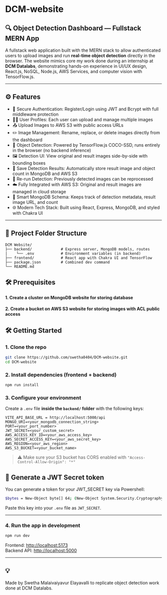 # DCM-website

## 🔍 Object Detection Dashboard — Fullstack MERN App

A fullstack web application built with the MERN stack to allow authenticated users to upload images and run **real-time object detection** directly in the browser. The website mimics core my work done during an internship at **DCM Datalabs**, demonstrating hands-on experience in UI/UX design, React.js, NoSQL, Node.js, AWS Services, and computer vision with TensorFlow.js.

---

## ⚙️ Features

- 🔐 Secure Authentication: Register/Login using JWT and Bcrypt with full middleware protection
- 🧑‍💼 User Profiles: Each user can upload and manage multiple images
- 📤 Upload Images to AWS S3 with public access URLs
- ✏️ Image Management: Rename, replace, or delete images directly from the dashboard
- 🧠 Object Detection: Powered by TensorFlow.js COCO-SSD, runs entirely in the browser (no backend inference)
- 🖼️ Detection UI: View original and result images side-by-side with bounding boxes
- 💾 Save Detection Results: Automatically store result image and object count in MongoDB and AWS S3
- 🔁 Re-run Detection: Previously detected images can be reprocessed
- ☁️ Fully Integrated with AWS S3: Original and result images are managed in cloud storage
- 🧩 Smart MongoDB Schema: Keeps track of detection metadata, result image URL, and count
- 🌐 Modern Tech Stack: Built using React, Express, MongoDB, and styled with Chakra UI
---

## 📁 Project Folder Structure

```plaintext
DCM Website/
├── backend/             # Express server, MongoDB models, routes
|    └── .env            # Environment variables (in backend)
├── frontend/            # React app with Chakra UI and TensorFlow
├── package.json         # Combined dev command
└── README.md
```


## 🛠️ Prerequisites
#### 1. Create a cluster on MongoDB website for storing database
#### 2. Create a bucket on AWS S3 website for storing images with ACL public access

## 🛠️ Getting Started

### 1. Clone the repo

```bash
git clone https://github.com/swetha0404/DCM-website.git
cd DCM-website
```

### 2. Install dependencies (frontend + backend)

```bash
npm run install
```


### 3. Configure your environment

Create a `.env` file **inside the `backend/` folder** with the following keys:

```
VITE_API_BASE_URL = http://localhost:5000/api
MONGO_URI=<your_mongodb_connection_string>
PORT=<your_port_number>
JWT_SECRET=<your_custom_secret>
AWS_ACCESS_KEY_ID=<your_aws_access_key>
AWS_SECRET_ACCESS_KEY=<your_aws_secret_key>
AWS_REGION=<your_aws_region>
AWS_S3_BUCKET=<your_bucket_name>
```
> ⚠️ Make sure your S3 bucket has CORS enabled with `"Access-Control-Allow-Origin": "*"`

## 🧪 Generate a JWT Secret token

You can generate a token for your JWT_SECRET key via Powershell:

```bash
$bytes = New-Object byte[] 64; (New-Object System.Security.Cryptography.RNGCryptoServiceProvider).GetBytes($bytes); ($bytes | ForEach-Object { $_.ToString("x2") }) -join ""
```

Paste this key into your `.env` file as `JWT_SECRET`.

---

### 4. Run the app in development

```bash
npm run dev
```
Frontend: [http://localhost:5173](http://localhost:5173)  
Backend API: [http://localhost:5000](http://localhost:5000)

---


## 💡

Made by Swetha Malaivaiyavur Elayavalli to replicate object detection work done at DCM Datalabs.